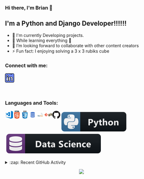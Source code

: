 ### Hi there, I'm Brian 👋


## I'm a Python and Django Developer!!!!!!

- 🔭 I'm currently Developing projects.
- 🌱 While learning everything 🤣
- 👯 I’m looking forward to collaborate with other content creators
- ⚡ Fun fact: I enjoying solving a 3 x 3 rubiks cube


### Connect with me:


<a href="https://www.linkedin.com/in/brian-odhiambo-ab5002190/"><img height="30" src="https://raw.githubusercontent.com/8bithemant/8bithemant/master/linkedin.png?raw=true"></a>&nbsp;&nbsp;

<br />

### Languages and Tools:

<img align="left" alt="Visual Studio Code" width="26px" src="https://raw.githubusercontent.com/github/explore/80688e429a7d4ef2fca1e82350fe8e3517d3494d/topics/visual-studio-code/visual-studio-code.png" />
<img align="left" alt="HTML5" width="26px" src="https://raw.githubusercontent.com/github/explore/80688e429a7d4ef2fca1e82350fe8e3517d3494d/topics/html/html.png" />
<img align="left" alt="CSS3" width="26px" src="https://raw.githubusercontent.com/github/explore/80688e429a7d4ef2fca1e82350fe8e3517d3494d/topics/css/css.png" />
<img align="left" alt="SQL" width="26px" src="https://raw.githubusercontent.com/github/explore/80688e429a7d4ef2fca1e82350fe8e3517d3494d/topics/sql/sql.png" />
<img align="left" alt="MySQL" width="26px" src="https://raw.githubusercontent.com/github/explore/80688e429a7d4ef2fca1e82350fe8e3517d3494d/topics/mysql/mysql.png" />
<img align="left" alt="Git" width="26px" src="https://raw.githubusercontent.com/github/explore/80688e429a7d4ef2fca1e82350fe8e3517d3494d/topics/git/git.png" />
<img align="left" alt="GitHub" width="26px" src="https://raw.githubusercontent.com/github/explore/78df643247d429f6cc873026c0622819ad797942/topics/github/github.png" />
<img src="https://raw.githubusercontent.com/8bithemant/8bithemant/master/svg/dev/languages/python.svg" alt="python" style="vertical-align:top; margin:4px">
<img src="https://raw.githubusercontent.com/8bithemant/8bithemant/master/svg/dev/misc/datascience.svg" alt="datascience" style="vertical-align:top; margin:4px">


<br />
<br />


<details>
  <summary>:zap: Recent GitHub Activity</summary>
  
<!--START_SECTION:activity-->
## 1. ❗️ [#1] Working on a Car Dealership Site (https://github.com/yobra254/CarDelearshipSite)
## 2.🎉 To be featured - 
(a).📫 Shopping Cart : https://github.com/yobra254/Shopping-Cart-Website 
<br/>
(b).⚡Covid Site: https://github.com/yobra254/covidWebsite
<br/>
(c).🤣Application of Machine learning in health and stock prediction
<br/>
(d).🌱My portfolio site

<!--END_SECTION:activity-->

## Working Projects
(a).⚡Tu-Hustle : https://ryan254.pythonanywhere.com/

</details>

<p align="center">
   <img src="https://media.giphy.com/media/KAq5w47R9rmTuvWOWa/giphy.gif" />
   </p>


